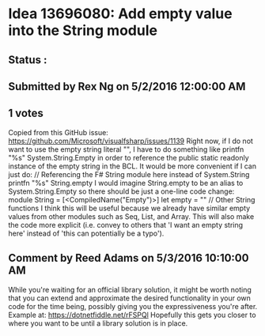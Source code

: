 # Idea 13696080: Add empty value into the String module #

## Status : 

## Submitted by Rex Ng on 5/2/2016 12:00:00 AM

## 1 votes

Copied from this GitHub issue: https://github.com/Microsoft/visualfsharp/issues/1139
Right now, if I do not want to use the empty string literal "", I have to do something like
printfn "%s" System.String.Empty
in order to reference the public static readonly instance of the empty string in the BCL.
It would be more convenient if I can just do:
// Referencing the F# String module here instead of System.String
printfn "%s" String.empty
I would imagine String.empty to be an alias to System.String.Empty so there should be just a one-line code change:
module String =
[<CompiledName("Empty")>]
let empty = ""
// Other String functions
I think this will be useful because we already have similar empty values from other modules such as Seq, List, and Array.
This will also make the code more explicit (i.e. convey to others that 'I want an empty string here' instead of 'this can potentially be a typo').


## Comment by Reed Adams on 5/3/2016 10:10:00 AM

While you're waiting for an official library solution, it might be worth noting that you can extend and approximate the desired functionality in your own code for the time being, possibly giving you the expressiveness you're after.
Example at: https://dotnetfiddle.net/rFSPQl
Hopefully this gets you closer to where you want to be until a library solution is in place.
